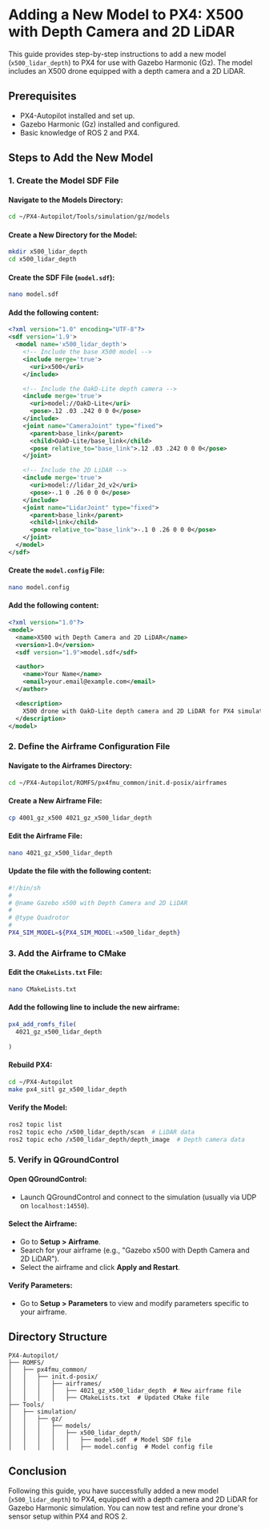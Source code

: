 # Adding a New Model to PX4: X500 with Depth Camera and 2D LiDAR

This guide provides step-by-step instructions to add a new model (`x500_lidar_depth`) to PX4 for use with Gazebo Harmonic (Gz). The model includes an X500 drone equipped with a depth camera and a 2D LiDAR.

## Prerequisites
- PX4-Autopilot installed and set up.
- Gazebo Harmonic (Gz) installed and configured.
- Basic knowledge of ROS 2 and PX4.

## Steps to Add the New Model

### 1. Create the Model SDF File

#### Navigate to the Models Directory:
```bash
cd ~/PX4-Autopilot/Tools/simulation/gz/models
```

#### Create a New Directory for the Model:
```bash
mkdir x500_lidar_depth
cd x500_lidar_depth
```

#### Create the SDF File (`model.sdf`):
```bash
nano model.sdf
```

#### Add the following content:
```xml
<?xml version="1.0" encoding="UTF-8"?>
<sdf version='1.9'>
  <model name='x500_lidar_depth'>
    <!-- Include the base X500 model -->
    <include merge='true'>
      <uri>x500</uri>
    </include>

    <!-- Include the OakD-Lite depth camera -->
    <include merge='true'>
      <uri>model://OakD-Lite</uri>
      <pose>.12 .03 .242 0 0 0</pose>
    </include>
    <joint name="CameraJoint" type="fixed">
      <parent>base_link</parent>
      <child>OakD-Lite/base_link</child>
      <pose relative_to="base_link">.12 .03 .242 0 0 0</pose>
    </joint>

    <!-- Include the 2D LiDAR -->
    <include merge='true'>
      <uri>model://lidar_2d_v2</uri>
      <pose>-.1 0 .26 0 0 0</pose>
    </include>
    <joint name="LidarJoint" type="fixed">
      <parent>base_link</parent>
      <child>link</child>
      <pose relative_to="base_link">-.1 0 .26 0 0 0</pose>
    </joint>
  </model>
</sdf>
```

#### Create the `model.config` File:
```bash
nano model.config
```

#### Add the following content:
```xml
<?xml version="1.0"?>
<model>
  <name>X500 with Depth Camera and 2D LiDAR</name>
  <version>1.0</version>
  <sdf version="1.9">model.sdf</sdf>

  <author>
    <name>Your Name</name>
    <email>your.email@example.com</email>
  </author>

  <description>
    X500 drone with OakD-Lite depth camera and 2D LiDAR for PX4 simulation.
  </description>
</model>
```

### 2. Define the Airframe Configuration File

#### Navigate to the Airframes Directory:
```bash
cd ~/PX4-Autopilot/ROMFS/px4fmu_common/init.d-posix/airframes
```

#### Create a New Airframe File:
```bash
cp 4001_gz_x500 4021_gz_x500_lidar_depth
```

#### Edit the Airframe File:
```bash
nano 4021_gz_x500_lidar_depth
```

#### Update the file with the following content:
```bash
#!/bin/sh
#
# @name Gazebo x500 with Depth Camera and 2D LiDAR
#
# @type Quadrotor
#
PX4_SIM_MODEL=${PX4_SIM_MODEL:=x500_lidar_depth}

```

### 3. Add the Airframe to CMake

#### Edit the `CMakeLists.txt` File:
```bash
nano CMakeLists.txt
```

#### Add the following line to include the new airframe:
```cmake
px4_add_romfs_file(
  4021_gz_x500_lidar_depth
  
)
```

#### Rebuild PX4:
```bash
cd ~/PX4-Autopilot
make px4_sitl gz_x500_lidar_depth
```


#### Verify the Model:
```bash
ros2 topic list
ros2 topic echo /x500_lidar_depth/scan  # LiDAR data
ros2 topic echo /x500_lidar_depth/depth_image  # Depth camera data
```

### 5. Verify in QGroundControl

#### Open QGroundControl:
- Launch QGroundControl and connect to the simulation (usually via UDP on `localhost:14550`).

#### Select the Airframe:
- Go to **Setup > Airframe**.
- Search for your airframe (e.g., "Gazebo x500 with Depth Camera and 2D LiDAR").
- Select the airframe and click **Apply and Restart**.

#### Verify Parameters:
- Go to **Setup > Parameters** to view and modify parameters specific to your airframe.

## Directory Structure
```
PX4-Autopilot/
├── ROMFS/
│   ├── px4fmu_common/
│   │   ├── init.d-posix/
│   │   │   ├── airframes/
│   │   │   │   ├── 4021_gz_x500_lidar_depth  # New airframe file
│   │   │   │   ├── CMakeLists.txt  # Updated CMake file
├── Tools/
│   ├── simulation/
│   │   ├── gz/
│   │   │   ├── models/
│   │   │   │   ├── x500_lidar_depth/
│   │   │   │   │   ├── model.sdf  # Model SDF file
│   │   │   │   │   ├── model.config  # Model config file
```

## Conclusion
Following this guide, you have successfully added a new model (`x500_lidar_depth`) to PX4, equipped with a depth camera and 2D LiDAR for Gazebo Harmonic simulation. You can now test and refine your drone's sensor setup within PX4 and ROS 2.
